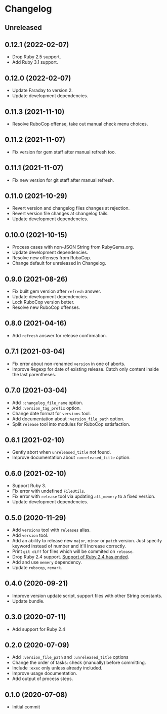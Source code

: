 # Changelog

## Unreleased

## 0.12.1 (2022-02-07)

*   Drop Ruby 2.5 support.
*   Add Ruby 3.1 support.

## 0.12.0 (2022-02-07)

*   Update Faraday to version 2.
*   Update development dependencies.

## 0.11.3 (2021-11-10)

*   Resolve RuboCop offense, take out manual check menu choices.

## 0.11.2 (2021-11-07)

*   Fix version for gem staff after manual refresh too.

## 0.11.1 (2021-11-07)

*   Fix new version for git staff after manual refresh.

## 0.11.0 (2021-10-29)

*   Revert version and changelog files changes at rejection.
*   Revert version file changes at changelog fails.
*   Update development dependencies.

## 0.10.0 (2021-10-15)

*   Process cases with non-JSON String from RubyGems.org.
*   Update development dependencies.
*   Resolve new offenses from RuboCop.
*   Change default for unreleased in Changelog.

## 0.9.0 (2021-08-26)

*   Fix built gem version after `refresh` answer.
*   Update development dependencies.
*   Lock RuboCop version better.
*   Resolve new RuboCop offenses.

## 0.8.0 (2021-04-16)

*   Add `refresh` answer for release confirmation.

## 0.7.1 (2021-03-04)

*   Fix error about non-renamed `version` in one of aborts.
*   Improve Regexp for date of existing release.
    Catch only content inside the last parentheses.

## 0.7.0 (2021-03-04)

*   Add `:changelog_file_name` option.
*   Add `:version_tag_prefix` option.
*   Change date format for `versions` tool.
*   Add documentation about `:version_file_path` option.
*   Split `release` tool into modules for RuboCop satisfaction.

## 0.6.1 (2021-02-10)

*   Gently abort when `unreleased_title` not found.
*   Improve documentation about `:unreleased_title` option.

## 0.6.0 (2021-02-10)

*   Support Ruby 3.
*   Fix error with undefined `FileUtils`.
*   Fix error with `release` tool via updating `alt_memery` to a fixed version.
*   Update development dependencies.

## 0.5.0 (2020-11-29)

*   Add `versions` tool with `releases` alias.
*   Add `version` tool.
*   Add an ability to release new `major`, `minor` or `patch` version.
    Just specify keyword instead of number and it'll increase correctly.
*   Print `git diff` for files which will be commited on `release`.
*   Drop Ruby 2.4 support.
    [Support of Ruby 2.4 has ended](https://www.ruby-lang.org/en/news/2020/04/05/support-of-ruby-2-4-has-ended/).
*   Add and use `memery` dependency.
*   Update `rubocop`, `remark`.

## 0.4.0 (2020-09-21)

*   Improve version update script, support files with other String constants.
*   Update bundle.

## 0.3.0 (2020-07-11)

*   Add support for Ruby 2.4

## 0.2.0 (2020-07-09)

*   Add `:version_file_path` and `:unreleased_title` options
*   Change the order of tasks: check (manually) before committing.
*   Include `:exec` only unless already included.
*   Improve usage documentation.
*   Add output of process steps.

## 0.1.0 (2020-07-08)

*   Initial commit
